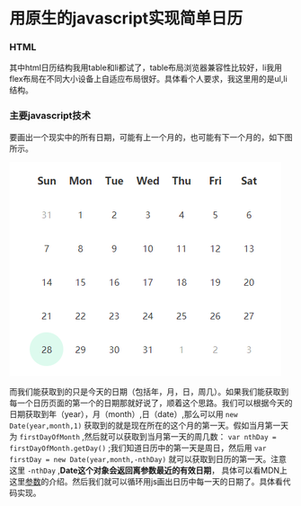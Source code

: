 # 用原生的javascript实现简单日历

### HTML
其中html日历结构我用table和li都试了，table布局浏览器兼容性比较好，li我用flex布局在不同大小设备上自适应布局很好。具体看个人要求，我这里用的是ul,li结构。

### 主要javascript技术

要画出一个现实中的所有日期，可能有上一个月的，也可能有下一个月的，如下图所示。

![日历图片](image/rili.png)

而我们能获取到的只是今天的日期（包括年，月，日，周几）。如果我们能获取到每一个日历页面的第一个的日期那就好说了，顺着这个思路。我们可以根据今天的日期获取到年（year），月（month）,日（date）,那么可以用 `new Date(year,month,1)` 获取到的就是现在所在的这个月的第一天。假如当月第一天为 `firstDayOfMonth` ,然后就可以获取到当月第一天的周几数： `var nthDay = firstDayOfMonth.getDay()` ;我们知道日历中的第一天是周日，然后用 `var firstDay = new Date(year,month,-nthDay)` 就可以获取到日历的第一天。注意这里 `-nthDay` ,**Date这个对象会返回离参数最近的有效日期**， 具体可以看MDN上这里[参数](https://developer.mozilla.org/zh-CN/docs/Web/JavaScript/Reference/Global_Objects/Date)的介绍。然后我们就可以循环用js画出日历中每一天的日期了。具体看代码实现。
